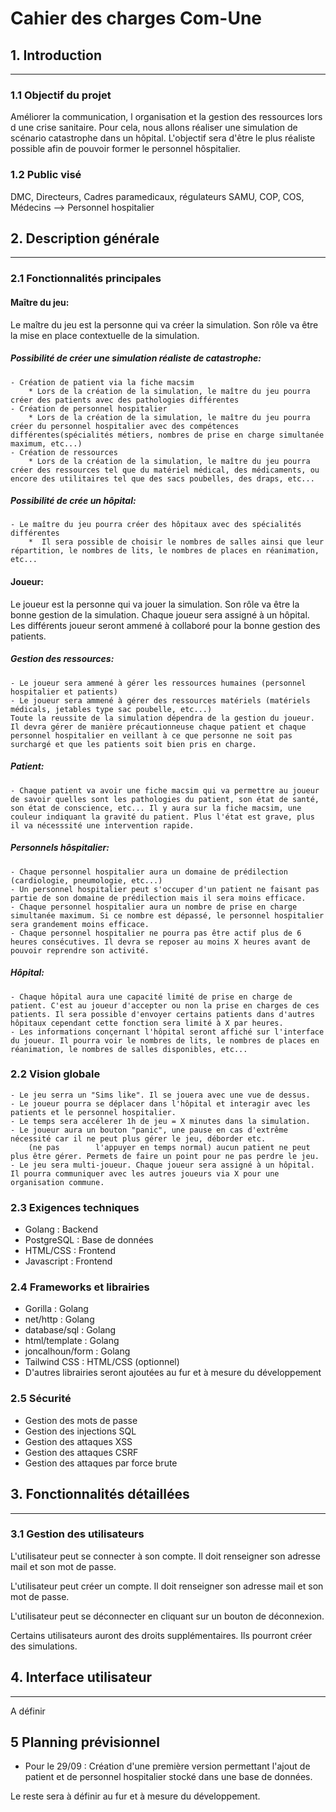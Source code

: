 # Cahier des charges Com-Une

## 1. Introduction
-----------------

### 1.1 Objectif du projet
Améliorer la communication, l organisation et la gestion des ressources lors d une crise sanitaire.
Pour cela, nous allons réaliser une simulation de scénario catastrophe dans un hôpital.
L'objectif sera d'être le plus réaliste possible afin de pouvoir former le personnel hôspitalier.

### 1.2 Public visé
DMC, Directeurs, Cadres paramedicaux, régulateurs SAMU, COP, COS, Médecins
--> Personnel hospitalier

## 2. Description générale
-----------------

### 2.1 Fonctionnalités principales
#### Maître du jeu:
Le maître du jeu est la personne qui va créer la simulation. Son rôle va être la mise en place contextuelle de la simulation.
##### Possibilité de créer une simulation réaliste de catastrophe:
    - Création de patient via la fiche macsim
        * Lors de la création de la simulation, le maître du jeu pourra créer des patients avec des pathologies différentes
    - Création de personnel hospitalier
        * Lors de la création de la simulation, le maître du jeu pourra créer du personnel hospitalier avec des compétences différentes(spécialités métiers, nombres de prise en charge simultanée maximum, etc...)
    - Création de ressources
        * Lors de la création de la simulation, le maître du jeu pourra créer des ressources tel que du matériel médical, des médicaments, ou encore des utilitaires tel que des sacs poubelles, des draps, etc...
##### Possibilité de crée un hôpital:
    - Le maître du jeu pourra créer des hôpitaux avec des spécialités différentes
        *  Il sera possible de choisir le nombres de salles ainsi que leur répartition, le nombres de lits, le nombres de places en réanimation, etc...

#### Joueur:
Le joueur est la personne qui va jouer la simulation. Son rôle va être la bonne gestion de la simulation.
Chaque joueur sera assigné à un hôpital. Les différents joueur seront ammené à collaboré pour la bonne gestion des patients.
##### Gestion des ressources:
    - Le joueur sera ammené à gérer les ressources humaines (personnel hospitalier et patients)
    - Le joueur sera ammené à gérer des ressources matériels (matériels médicals, jetables type sac poubelle, etc...)
    Toute la reussite de la simulation dépendra de la gestion du joueur. Il devra gérer de manière précautionneuse chaque patient et chaque personnel hospitalier en veillant à ce que personne ne soit pas surchargé et que les patients soit bien pris en charge.
##### Patient:
    - Chaque patient va avoir une fiche macsim qui va permettre au joueur de savoir quelles sont les pathologies du patient, son état de santé, son état de conscience, etc... Il y aura sur la fiche macsim, une couleur indiquant la gravité du patient. Plus l'état est grave, plus il va nécesssité une intervention rapide.
##### Personnels hôspitalier:
    - Chaque personnel hospitalier aura un domaine de prédilection (cardiologie, pneumologie, etc...)
    - Un personnel hospitalier peut s'occuper d'un patient ne faisant pas partie de son domaine de prédilection mais il sera moins efficace.
    - Chaque personnel hospitalier aura un nombre de prise en charge simultanée maximum. Si ce nombre est dépassé, le personnel hospitalier sera grandement moins efficace.
    - Chaque personnel hospitalier ne pourra pas être actif plus de 6 heures consécutives. Il devra se reposer au moins X heures avant de pouvoir reprendre son activité.
##### Hôpital:
    - Chaque hôpital aura une capacité limité de prise en charge de patient. C'est au joueur d'accepter ou non la prise en charges de ces patients. Il sera possible d'envoyer certains patients dans d'autres hôpitaux cependant cette fonction sera limité à X par heures.
    - Les informations conçernant l'hôpital seront affiché sur l'interface du joueur. Il pourra voir le nombres de lits, le nombres de places en réanimation, le nombres de salles disponibles, etc...

### 2.2 Vision globale
    - Le jeu serra un "Sims like". Il se jouera avec une vue de dessus. 
    - Le joueur pourra se déplacer dans l'hôpital et interagir avec les patients et le personnel hospitalier.
    - Le temps sera accélerer 1h de jeu = X minutes dans la simulation. 
    - Le joueur aura un bouton "panic", une pause en cas d'extrême nécessité car il ne peut plus gérer le jeu, déborder etc. 
        (ne pas        l'appuyer en temps normal) aucun patient ne peut plus être gérer. Permets de faire un point pour ne pas perdre le jeu.
    - Le jeu sera multi-joueur. Chaque joueur sera assigné à un hôpital. Il pourra communiquer avec les autres joueurs via X pour une  organisation commune.

### 2.3 Exigences techniques

- Golang : Backend
- PostgreSQL : Base de données
- HTML/CSS : Frontend
- Javascript : Frontend

### 2.4 Frameworks et librairies

- Gorilla : Golang
- net/http : Golang
- database/sql : Golang
- html/template : Golang
- joncalhoun/form : Golang
- Tailwind CSS : HTML/CSS (optionnel)
- D'autres librairies seront ajoutées au fur et à mesure du développement

### 2.5 Sécurité

- Gestion des mots de passe
- Gestion des injections SQL
- Gestion des attaques XSS
- Gestion des attaques CSRF
- Gestion des attaques par force brute

## 3. Fonctionnalités détaillées
-------------------------------

### 3.1 Gestion des utilisateurs

L'utilisateur peut se connecter à son compte. Il doit renseigner son adresse mail et son mot de passe.

L'utilisateur peut créer un compte. Il doit renseigner son adresse mail et son mot de passe.

L'utilisateur peut se déconnecter en cliquant sur un bouton de déconnexion.

Certains utilisateurs auront des droits supplémentaires. Ils pourront créer des simulations.

## 4. Interface utilisateur
--------------------------

A définir

## 5 Planning prévisionnel

- Pour le 29/09 : Création d'une première version permettant l'ajout de patient et de personnel hospitalier stocké dans une base de données.

Le reste sera à définir au fur et à mesure du développement.